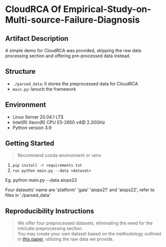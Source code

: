 # CloudRCA Of Empirical-Study-on-Multi-source-Failure-Diagnosis

## Artifact Description
A simple demo for CloudRCA was provided, skipping the raw data processing section and offering pre-processed data instead.  

## Structure

+  `./parsed_data`: it stores the preprocessed data for CloudRCA
+  `main.py`: lanuch the framework 

## Environment
-   Linux Server 20.04.1 LTS
-   Intel(R) Xeon(R) CPU E5-2650 v4@ 2.20GHz
-   Python version 3.9

## Getting Started

> Recommend conda environment or venv  

1. `pip install -r requirements.txt`
2. `run python main.py --data <dataset>`

Eg. python main.py --data aiops22

Four datasets' name are 'platform' 'gaia' 'aiops21' and 'aiops22', refer to files in './parsed_data'

## Reproducibility Instructions
> We offer four preprocessed datasets, eliminating the need for the intricate preprocessing section.   
> You may create your own dataset based on the methodology outlined in [this paper](https://dl.acm.org/doi/abs/10.1145/3459637.3481903), utilizing the raw data we provide.

